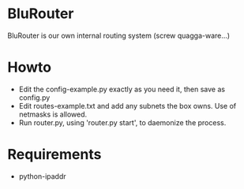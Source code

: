 # BluRouter

BluRouter is our own internal routing system (screw quagga-ware...)

# Howto

* Edit the config-example.py exactly as you need it, then save as config.py
* Edit routes-example.txt and add any subnets the box owns. Use of netmasks is allowed.
* Run router.py, using 'router.py start', to daemonize the process.

# Requirements

* python-ipaddr

